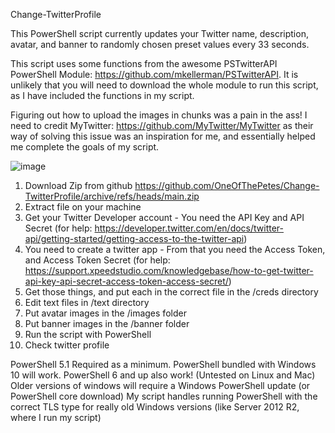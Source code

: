 Change-TwitterProfile

This PowerShell script currently updates your Twitter name, description, avatar, and banner to randomly chosen preset values every 33 seconds.

This script uses some functions from the awesome PSTwitterAPI PowerShell Module: https://github.com/mkellerman/PSTwitterAPI.
It is unlikely that you will need to download the whole module to run this script, as I have included the functions in my script. 

Figuring out how to upload the images in chunks was a pain in the ass! I need to credit MyTwitter: https://github.com/MyTwitter/MyTwitter as their way of solving this issue was an inspiration for me, and essentially helped me complete the goals of my script.

![image](https://user-images.githubusercontent.com/42836083/156212947-bee7022e-9f2e-42cf-9579-4207e0e7ce39.png)

1) Download Zip from github https://github.com/OneOfThePetes/Change-TwitterProfile/archive/refs/heads/main.zip 
2) Extract file on your machine
3) Get your Twitter Developer account - You need the API Key and API Secret (for help: https://developer.twitter.com/en/docs/twitter-api/getting-started/getting-access-to-the-twitter-api)
4) You need to create a twitter app - From that you need the Access Token, and Access Token Secret (for help: https://support.xpeedstudio.com/knowledgebase/how-to-get-twitter-api-key-api-secret-access-token-access-secret/)
5) Get those things, and put each in the correct file in the /creds directory
6) Edit text files in /text directory
7) Put avatar images in the /images folder
8) Put banner images in the /banner folder
9) Run the script with PowerShell 
10) Check twitter profile 

PowerShell 5.1 Required as a minimum.
PowerShell bundled with Windows 10 will work.
PowerShell 6 and up also work! (Untested on Linux and Mac)
Older versions of windows will require a Windows PowerShell update (or PowerShell core download)
My script handles running PowerShell with the correct TLS type for really old Windows versions (like Server 2012 R2, where I run my script)
